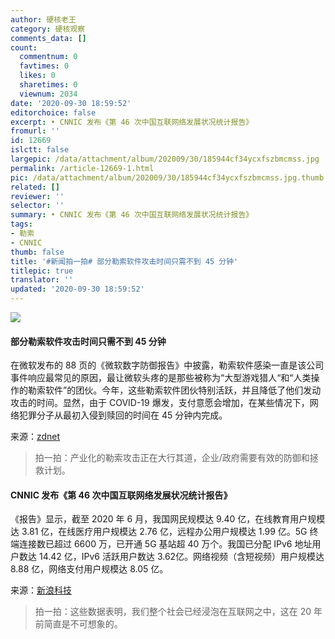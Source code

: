 ```yaml
---
author: 硬核老王
category: 硬核观察
comments_data: []
count:
  commentnum: 0
  favtimes: 0
  likes: 0
  sharetimes: 0
  viewnum: 2034
date: '2020-09-30 18:59:52'
editorchoice: false
excerpt: • CNNIC 发布《第 46 次中国互联网络发展状况统计报告》
fromurl: ''
id: 12669
islctt: false
largepic: /data/attachment/album/202009/30/185944cf34ycxfszbmcmss.jpg
permalink: /article-12669-1.html
pic: /data/attachment/album/202009/30/185944cf34ycxfszbmcmss.jpg.thumb.jpg
related: []
reviewer: ''
selector: ''
summary: • CNNIC 发布《第 46 次中国互联网络发展状况统计报告》
tags:
- 勒索
- CNNIC
thumb: false
title: '#新闻拍一拍# 部分勒索软件攻击时间只需不到 45 分钟'
titlepic: true
translator: ''
updated: '2020-09-30 18:59:52'
---
```


![](/data/attachment/album/202009/30/185944cf34ycxfszbmcmss.jpg)


#### 部分勒索软件攻击时间只需不到 45 分钟


在微软发布的 88 页的《微软数字防御报告》中披露，勒索软件感染一直是该公司事件响应最常见的原因，最让微软头疼的是那些被称为“大型游戏猎人“和“人类操作的勒索软件”的团伙。今年，这些勒索软件团伙特别活跃，并且降低了他们发动攻击的时间。显然，由于 COVID-19 爆发，支付意愿会增加，在某些情况下，网络犯罪分子从最初入侵到赎回的时间在 45 分钟内完成。


来源：[zdnet](https://www.zdnet.com/article/microsoft-some-ransomware-attacks-take-less-than-45-minutes/)



> 
> 拍一拍：产业化的勒索攻击正在大行其道，企业/政府需要有效的防御和拯救计划。
> 
> 
> 


#### CNNIC 发布《第 46 次中国互联网络发展状况统计报告》


《报告》显示，截至 2020 年 6 月，我国网民规模达 9.40 亿，在线教育用户规模达 3.81 亿，在线医疗用户规模达 2.76 亿，远程办公用户规模达 1.99 亿。5G 终端连接数已超过 6600 万，已开通 5G 基站超 40 万个。我国已分配 IPv6 地址用户数达 14.42 亿，IPv6 活跃用户数达 3.62亿。网络视频（含短视频）用户规模达 8.88 亿，网络支付用户规模达 8.05 亿。


来源：[新浪科技](https://finance.sina.com.cn/tech/2020-09-29/doc-iivhvpwy9334481.shtml?qq-pf-to=pcqq.c2c)



> 
> 拍一拍：这些数据表明，我们整个社会已经浸泡在互联网之中，这在 20 年前简直是不可想象的。
> 
> 
>